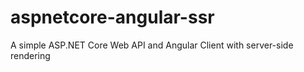 # aspnetcore-angular-ssr
A simple ASP.NET Core Web API and Angular Client with server-side rendering
